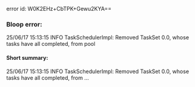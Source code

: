 error id: W0K2EHz+CbTPK+Gewu2KYA==
### Bloop error:

25/06/17 15:13:15 INFO TaskSchedulerImpl: Removed TaskSet 0.0, whose tasks have all completed, from pool
#### Short summary: 

25/06/17 15:13:15 INFO TaskSchedulerImpl: Removed TaskSet 0.0, whose tasks have all completed, from ...